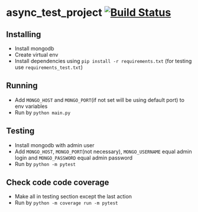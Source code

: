 # async_test_project [![Build Status](https://travis-ci.org/heckad/async_test_project.svg?branch=master)](https://travis-ci.com/heckad/async_test_project)

## Installing
  * Install mongodb
  * Create virtual env 
  * Install dependencies using `pip install -r requirements.txt` (for testing use `requirements_test.txt`)

## Running
  * Add `MONGO_HOST` and `MONGO_PORT`(if not set will be using default port) to env variables
  * Run by `python main.py`
  
## Testing 
  * Install mongodb with admin user
  * Add `MONGO_HOST`, `MONGO_PORT`(not necessary), `MONGO_USERNAME` equal admin login and `MONGO_PASSWORD` equal admin password
  * Run by `python -m pytest`

## Check code code coverage
  * Make all in testing section except the last action
  * Run by `python -m coverage run -m pytest`
